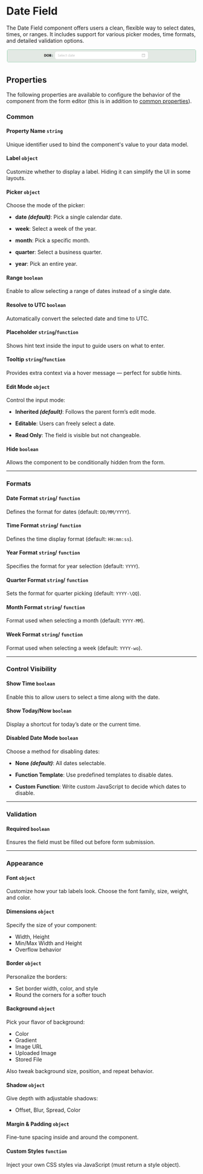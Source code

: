 # Date Field

The Date Field component offers users a clean, flexible way to select dates, times, or ranges. It includes support for various picker modes, time formats, and detailed validation options.


![Image](../data-entry/images/datefield1.png)

## **Properties**

The following properties are available to configure the behavior of the component from the form editor (this is in addition to [common properties](/docs/front-end-basics/form-components/common-component-properties)).


### Common

#### **Property Name** ``string``

Unique identifier used to bind the component's value to your data model.

#### **Label** ``object``

Customize whether to display a label. Hiding it can simplify the UI in some layouts.

#### **Picker** ``object``

Choose the mode of the picker:

- **date *(default)***: Pick a single calendar date.

- **week**: Select a week of the year.

- **month**: Pick a specific month.

- **quarter**: Select a business quarter.

- **year**: Pick an entire year.

#### **Range** ``boolean``

Enable to allow selecting a range of dates instead of a single date.

#### **Resolve to UTC** ``boolean``

Automatically convert the selected date and time to UTC.

#### **Placeholder** ``string``/``function``

Shows hint text inside the input to guide users on what to enter.

#### **Tooltip**  ``string``/``function``

Provides extra context via a hover message — perfect for subtle hints.

#### **Edit Mode**  ``object``

Control the input mode:

- **Inherited *(default)***: Follows the parent form’s edit mode.

- **Editable**: Users can freely select a date.

- **Read Only**: The field is visible but not changeable.

#### **Hide** ``boolean``

Allows the component to be conditionally hidden from the form.

___


### Formats

#### **Date Format** ``string``/ ``function``

Defines the format for dates (default: ``DD/MM/YYYY``).

#### **Time Format** ``string``/ ``function``

Defines the time display format (default: ``HH:mm:ss``).

#### **Year Format** ``string``/ ``function``

Specifies the format for year selection (default: ``YYYY``).

#### **Quarter Format** ``string``/ ``function``

Sets the format for quarter picking (default: ``YYYY-\QQ``).

#### **Month Format** ``string``/ ``function``

Format used when selecting a month (default: ``YYYY-MM``).

#### **Week Format** ``string``/ ``function``

Format used when selecting a week (default: ``YYYY-wo``).

___

### Control Visibility

#### **Show Time** ``boolean``

Enable this to allow users to select a time along with the date.

#### **Show Today/Now** ``boolean``

Display a shortcut for today’s date or the current time.

#### **Disabled Date Mode** ``boolean``

Choose a method for disabling dates:

- **None *(default)***: All dates selectable.

- **Function Template**: Use predefined templates to disable dates.

- **Custom Function**: Write custom JavaScript to decide which dates to disable.

___

### Validation

#### **Required** ``boolean``

Ensures the field must be filled out before form submission.

___

### Appearance

#### **Font** ``object`` 

Customize how your tab labels look. Choose the font family, size, weight, and color.

#### **Dimensions** ``object`` 

Specify the size of your component:
- Width, Height
- Min/Max Width and Height
- Overflow behavior

#### **Border** ``object`` 

Personalize the borders:
- Set border width, color, and style
- Round the corners for a softer touch

#### **Background** ``object``

Pick your flavor of background:

- Color
- Gradient
- Image URL
- Uploaded Image
- Stored File

Also tweak background size, position, and repeat behavior.

#### **Shadow** ``object`` 

Give depth with adjustable shadows:

- Offset, Blur, Spread, Color

#### **Margin & Padding** ``object``

Fine-tune spacing inside and around the component.

####  **Custom Styles** ``function``

Inject your own CSS styles via JavaScript (must return a style object).